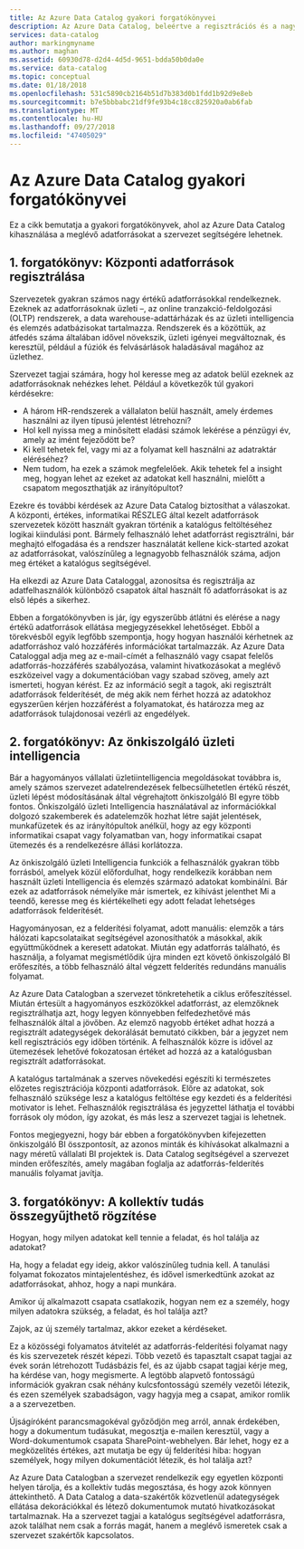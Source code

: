 ```yaml
---
title: Az Azure Data Catalog gyakori forgatókönyvei
description: Az Azure Data Catalog, beleértve a regisztrációs és a nagy értékű adatforrásokat, a felderítés engedélyezése az önkiszolgáló üzleti intelligencia, és rögzíteni a meglévő ismeretek szerezhetők az adatforrásokat és a folyamatok gyakori forgatókönyvek áttekintése.
services: data-catalog
author: markingmyname
ms.author: maghan
ms.assetid: 60930d78-d2d4-4d5d-9651-bdda50b0da0e
ms.service: data-catalog
ms.topic: conceptual
ms.date: 01/18/2018
ms.openlocfilehash: 531c5890cb2164b51d7b383d0b1fdd1b92d9e8eb
ms.sourcegitcommit: b7e5bbbabc21df9fe93b4c18cc825920a0ab6fab
ms.translationtype: MT
ms.contentlocale: hu-HU
ms.lasthandoff: 09/27/2018
ms.locfileid: "47405029"
---
```

# <a name="azure-data-catalog-common-scenarios"></a>Az Azure Data Catalog gyakori forgatókönyvei
Ez a cikk bemutatja a gyakori forgatókönyvek, ahol az Azure Data Catalog kihasználása a meglévő adatforrásokat a szervezet segítségére lehetnek.

## <a name="scenario-1-registration-of-central-data-sources"></a>1. forgatókönyv: Központi adatforrások regisztrálása
Szervezetek gyakran számos nagy értékű adatforrásokkal rendelkeznek. Ezeknek az adatforrásoknak üzleti –, az online tranzakció-feldolgozási (OLTP) rendszerek, a data warehouse-adattárházak és az üzleti intelligencia és elemzés adatbázisokat tartalmazza. Rendszerek és a közöttük, az átfedés száma általában idővel növekszik, üzleti igényei megváltoznak, és keresztül, például a fúziók és felvásárlások haladásával magához az üzlethez.

Szervezet tagjai számára, hogy hol keresse meg az adatok belül ezeknek az adatforrásoknak nehézkes lehet. Például a következők túl gyakori kérdésekre:

* A három HR-rendszerek a vállalaton belül használt, amely érdemes használni az ilyen típusú jelentést létrehozni?
* Hol kell nyissa meg a minősített eladási számok lekérése a pénzügyi év, amely az imént fejeződött be?
* Ki kell tehetek fel, vagy mi az a folyamat kell használni az adatraktár eléréséhez?
* Nem tudom, ha ezek a számok megfelelőek. Akik tehetek fel a insight meg, hogyan lehet az ezeket az adatokat kell használni, mielőtt a csapatom megoszthatják az irányítópultot?

Ezekre és további kérdések az Azure Data Catalog biztosíthat a válaszokat. A központi, értékes, informatikai RÉSZLEG által kezelt adatforrások szervezetek között használt gyakran történik a katalógus feltöltéséhez logikai kiindulási pont. Bármely felhasználó lehet adatforrást regisztrálni, bár meghajtó elfogadása és a rendszer használatát kellene kick-started azokat az adatforrásokat, valószínűleg a legnagyobb felhasználók száma, adjon meg értéket a katalógus segítségével. 

Ha elkezdi az Azure Data Cataloggal, azonosítsa és regisztrálja az adatfelhasználók különböző csapatok által használt fő adatforrásokat is az első lépés a sikerhez.

Ebben a forgatókönyvben is jár, így egyszerűbb átlátni és elérése a nagy értékű adatforrások ellátása megjegyzésekkel lehetőséget. Ebből a törekvésből egyik legfőbb szempontja, hogy hogyan használói kérhetnek az adatforráshoz való hozzáférés információkat tartalmazzák. Az Azure Data Cataloggal adja meg az e-mail-címét a felhasználó vagy csapat felelős adatforrás-hozzáférés szabályozása, valamint hivatkozásokat a meglévő eszközeivel vagy a dokumentációban vagy szabad szöveg, amely azt ismerteti, hogyan kérést. Ez az információ segít a tagok, aki regisztrált adatforrások felderítését, de még akik nem férhet hozzá az adatokhoz egyszerűen kérjen hozzáférést a folyamatokat, és határozza meg az adatforrások tulajdonosai vezérli az engedélyek.

## <a name="scenario-2-self-service-business-intelligence"></a>2. forgatókönyv: Az önkiszolgáló üzleti intelligencia
Bár a hagyományos vállalati üzletiintelligencia megoldásokat továbbra is, amely számos szervezet adatelrendezések felbecsülhetetlen értékű részét, üzleti lépést módosításának által végrehajtott önkiszolgáló BI egyre több fontos. Önkiszolgáló üzleti Intelligencia használatával az információkkal dolgozó szakemberek és adatelemzők hozhat létre saját jelentések, munkafüzetek és az irányítópultok anélkül, hogy az egy központi informatikai csapat vagy folyamatban van, hogy informatikai csapat ütemezés és a rendelkezésre állási korlátozza.

Az önkiszolgáló üzleti Intelligencia funkciók a felhasználók gyakran több forrásból, amelyek közül előfordulhat, hogy rendelkezik korábban nem használt üzleti Intelligencia és elemzés származó adatokat kombinálni. Bár ezek az adatforrások némelyike már ismertek, ez kihívást jelenthet Mi a teendő, keresse meg és kiértékelheti egy adott feladat lehetséges adatforrások felderítését.

Hagyományosan, ez a felderítési folyamat, adott manuális: elemzők a társ hálózati kapcsolataikat segítségével azonosíthatók a másokkal, akik együttműködnek a keresett adatokat. Miután egy adatforrás található, és használja, a folyamat megismétlődik újra minden ezt követő önkiszolgáló BI erőfeszítés, a több felhasználó által végzett felderítés redundáns manuális folyamat.

Az Azure Data Catalogban a szervezet tönkretehetik a ciklus erőfeszítéssel. Miután értesült a hagyományos eszközökkel adatforrást, az elemzőknek regisztrálhatja azt, hogy legyen könnyebben felfedezhetővé más felhasználók által a jövőben. Az elemző nagyobb értéket adhat hozzá a regisztrált adategységek dekorálását bemutató cikkben, bár a jegyzet nem kell regisztrációs egy időben történik. A felhasználók közre is idővel az ütemezések lehetővé fokozatosan értéket ad hozzá az a katalógusban regisztrált adatforrásokat.

A katalógus tartalmának a szerves növekedési egészíti ki természetes előzetes regisztrációja központi adatforrások. Előre az adatokat, sok felhasználó szüksége lesz a katalógus feltöltése egy kezdeti és a felderítési motivator is lehet. Felhasználók regisztrálása és jegyzettel láthatja el további források oly módon, így azokat, és más lesz a szervezet tagjai is lehetnek.

Fontos megjegyezni, hogy bár ebben a forgatókönyvben kifejezetten önkiszolgáló BI összpontosít, az azonos minták és kihívásokat alkalmazni a nagy méretű vállalati BI projektek is. Data Catalog segítségével a szervezet minden erőfeszítés, amely magában foglalja az adatforrás-felderítés manuális folyamat javítja.

## <a name="scenario-3-capturing-tribal-knowledge"></a>3. forgatókönyv: A kollektív tudás összegyűjthető rögzítése
Hogyan, hogy milyen adatokat kell tennie a feladat, és hol találja az adatokat?

Ha, hogy a feladat egy ideig, akkor valószínűleg tudnia kell. A tanulási folyamat fokozatos mintajelentéshez, és idővel ismerkedtünk azokat az adatforrásokat, ahhoz, hogy a napi munkára.

Amikor új alkalmazott csapata csatlakozik, hogyan nem ez a személy, hogy milyen adatokra szükség, a feladat, és hol találja azt?

Zajok, az új személy tartalmaz, akkor ezeket a kérdéseket.

Ez a közösségi folyamatos átvitelét az adatforrás-felderítési folyamat nagy és kis szervezetek részét képezi. Több vezető és tapasztalt csapat tagjai az évek során létrehozott Tudásbázis fel, és az újabb csapat tagjai kérje meg, ha kérdése van, hogy megismerte. A legtöbb alapvető fontosságú információk gyakran csak néhány kulcsfontosságú személy vezetői létezik, és ezen személyek szabadságon, vagy hagyja meg a csapat, amikor romlik a a szervezetben.

Újságíróként parancsmagokéval győződjön meg arról, annak érdekében, hogy a dokumentum tudásukat, megosztja e-mailen keresztül, vagy a Word-dokumentumok csapata SharePoint-webhelyen. Bár lehet, hogy ez a megközelítés értékes, azt mutatja be egy új felderítési hiba: hogyan személyek, hogy milyen dokumentációt létezik, és hol találja azt?

Az Azure Data Catalogban a szervezet rendelkezik egy egyetlen központi helyen tárolja, és a kollektív tudás megosztása, és hogy azok könnyen áttekinthető. A Data Catalog a data-szakértők közvetlenül adategységek ellátása dekorációkkal és létező dokumentumok mutató hivatkozásokat tartalmaznak. Ha a szervezet tagjai a katalógus segítségével adatforrásra, azok találhat nem csak a forrás magát, hanem a meglévő ismeretek csak a szervezet szakértők kapcsolatos.
